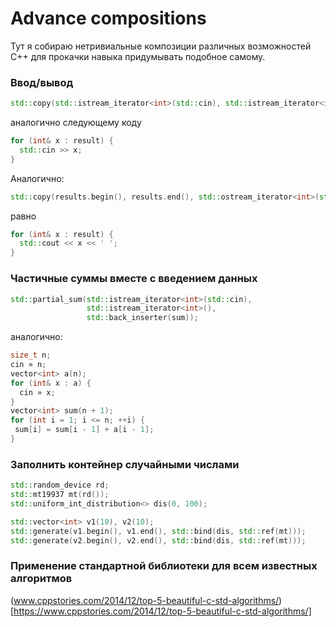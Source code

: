 # Advance compositions

Тут я собираю нетривиальные композиции различных возможностей C++ 
для прокачки навыка придумывать подобное самому.

### Ввод/вывод

```cpp
std::copy(std::istream_iterator<int>(std::cin), std::istream_iterator<int>(), std::back_inserter(a));
```
аналогично следующему коду
```cpp
for (int& x : result) {
  std::cin >> x;
}
```

Аналогично:
```cpp
std::copy(results.begin(), results.end(), std::ostream_iterator<int>(std::cout, " "));
```
равно
```cpp
for (int& x : result) {
  std::cout << x << ' ';
}
```

### Частичные суммы вместе с введением данных

```cpp
std::partial_sum(std::istream_iterator<int>(std::cin), 
                 std::istream_iterator<int>(), 
                 std::back_inserter(sum));
```
аналогично:
```cpp
size_t n;
cin » n;
vector<int> a(n);
for (int& x : a) {
  cin » x;
}
vector<int> sum(n + 1);
for (int i = 1; i <= n; ++i) {
 sum[i] = sum[i - 1] + a[i - 1];
}
```

### Заполнить контейнер случайными числами

```cpp
std::random_device rd;
std::mt19937 mt(rd());
std::uniform_int_distribution<> dis(0, 100);

std::vector<int> v1(10), v2(10);
std::generate(v1.begin(), v1.end(), std::bind(dis, std::ref(mt)));
std::generate(v2.begin(), v2.end(), std::bind(dis, std::ref(mt)));
```

### Применение стандартной библиотеки для всем известных алгоритмов
(www.cppstories.com/2014/12/top-5-beautiful-c-std-algorithms/)[https://www.cppstories.com/2014/12/top-5-beautiful-c-std-algorithms/]
